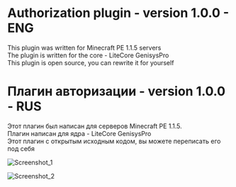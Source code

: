 # Authorization plugin - version 1.0.0 - ENG

This plugin was written for Minecraft PE 1.1.5 servers                                                                                    
The plugin is written for the core - LiteCore GenisysPro                                                                             
This plugin is open source, you can rewrite it for yourself

# Плагин авторизации - version 1.0.0 - RUS

Этот плагин был написан для серверов Minecraft PE 1.1.5.                                                                            
Плагин написан для ядра - LiteCore GenisysPro                                                  
Этот плагин с открытым исходным кодом, вы можете переписать его под себя

![Screenshot_1](https://user-images.githubusercontent.com/110713770/192497966-1c21455a-e236-4f32-b030-a4735327270c.png)

![Screenshot_2](https://user-images.githubusercontent.com/110713770/192498730-acfb9b9a-d700-487c-b87c-e1a8fec30365.png)
